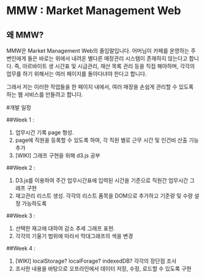 # MMW : Market Management Web

## 왜 MMW?

MMW은 Market Management Web의 줄임말입니다.
어머님이 카페를 운영하는 주변인에게 들은 바로는 위에서 내려온 별다른 매장관리 시스템이 존재하지 않는다고 합니다.
즉, 아르바이트 생 시간표 및 시급관리, 재산 목록 관리 등을 직접 해야하며,
각각의 업무를 하기 위해서는 여러 페이지를 돌아다녀야 한다고 합니다.

그래서 저는 이러한 작업들을 한 페이지 내에서, 
여러 매장을 손쉽게 관리할 수 있도록 하는 웹 서비스를 만들려고 합니다.

#개발 일정

##Week 1 :
1. 업무시간 기록 page 형성.
2. page에 직원을 등록할 수 있도록 하여, 각 직원 별로 근무 시간 및 인건비 산출 기능 추가
3. [WIKI] 그래프 구현을 위해 d3.js 공부

##Week 2 :
1. D3.js를 이용하여 주간 업무시간표에 입력된 시간을 기준으로 직원간 업무시간 그래프 구현
2. 재고관리 리스트 생성. 각각의 리스트 품목을 DOM으로 추가하고 기준량 및 수량 설정 가능하도록

##Week 3 :
1. 선택한 재고에 대하여 감소 추세 그래프 표현.
2. 각각의 기울기 범위에 따라서 막대그래프의 색을 변경

##Week 4 :
1. [WIKI] localStorage? localForage? indexedDB? 각각의 장단점 조사
2. 조사한 내용을 바탕으로 오프라인에서 데이터 저장, 수정, 로드할 수 있도록 구현
